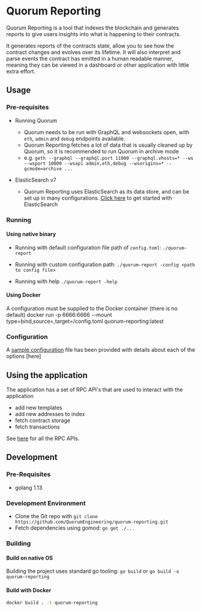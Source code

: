 # Quorum Reporting

Quorum Reporting is a tool that indexes the blockchain and generates reports to 
give users insights into what is happening to their contracts.

It generates reports of the contracts state, allow you to see how the contract changes and evolves
over its lifetime. It will also interpret and parse events the contract has emitted in a human
readable manner, meaning they can be viewed in a dashboard or other application with little extra
effort.

## Usage 

### Pre-requisites
- Running Quorum
    - Quorum needs to be run with GraphQL and websockets open, with `eth`, `admin` and `debug` endpoints available.
    - Quorum Reporting fetches a lot of data that is usually cleaned up by Quorum, so it is recommended to run Quorum in archive mode
    - e.g. `geth --graphql --graphql.port 11000 --graphql.vhosts=* --ws --wsport 10000 --wsapi admin,eth,debug --wsorigins=* --gcmode=archive ...`

- ElasticSearch v7
    - Quorum Reporting uses ElasticSearch as its data store, and can be set up in many configurations.
        [Click here](https://www.elastic.co/guide/en/elasticsearch/reference/current/getting-started.html) to get started with ElasticSearch

### Running

#### Using native binary

- Running with default configuration file path of `config.toml`:
`./quorum-report`

- Running with custom configuration path:
`./quorum-report -config <path to config file>`

- Running with help
`./quorum-report -help`

#### Using Docker

A configuration must be supplied to the Docker container (there is no default)
docker run -p 6666:6666 --mount type=bind,source=<path to config>,target=/config.toml quorum-reporting:latest

### Configuration
A [sample configuration](./config.sample.toml) file has been provided with details about each of the options [here]

## Using the application

The application has a set of RPC API's that are used to interact with the application
- add new templates
- add new addresses to index
- fetch contract storage
- fetch transactions

See [here](core/rpc/README.md) for all the RPC APIs.

## Development

### Pre-Requisites
- golang 1.13

### Development Environment
- Clone the Git repo with `git clone https://github.com/QuorumEngineering/quorum-reporting.git`
- Fetch dependencies using gomod: `go get ./...`

### Building

#### Build on native OS
Building the project uses standard go tooling: `go build` or `go build -o quorum-reporting`

#### Build with Docker
```bash
docker build . -t quorum-reporting
```
